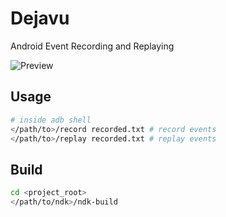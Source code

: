 # Dejavu
Android Event Recording and Replaying

![Preview](assets/preview.gif)

## Usage

```sh
# inside adb shell
</path/to>/record recorded.txt # record events
</path/to>/replay recorded.txt # replay events
```

## Build

```sh
cd <project_root>
</path/to/ndk>/ndk-build
```